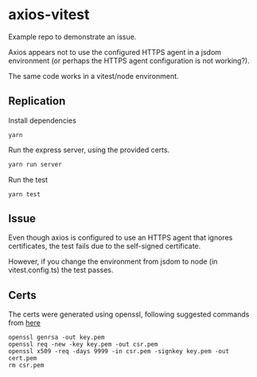 # axios-vitest

Example repo to demonstrate an issue.

Axios appears not to use the configured HTTPS agent in a jsdom environment (or perhaps the HTTPS agent configuration is not working?).

The same code works in a vitest/node environment.


## Replication

Install dependencies
```
yarn
```

Run the express server, using the provided certs.
```sh
yarn run server
```

Run the test
```
yarn test
```


## Issue

Even though axios is configured to use an HTTPS agent that ignores certificates, the test fails due to the self-signed certificate.

However, if you change the environment from jsdom to node (in vitest.config.ts) the test passes.


## Certs

The certs were generated using openssl, following suggested commands from [here](https://stackoverflow.com/q/66190682)

```
openssl genrsa -out key.pem
openssl req -new -key key.pem -out csr.pem
openssl x509 -req -days 9999 -in csr.pem -signkey key.pem -out cert.pem
rm csr.pem
```
